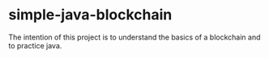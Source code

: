 # simple-java-blockchain
The intention of this project is to understand the basics of a blockchain and to practice java.
